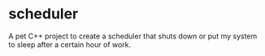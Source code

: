 # scheduler
A pet C++ project to create a scheduler that shuts down or put my system to sleep after a certain hour of work.
